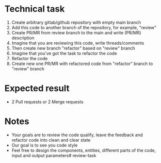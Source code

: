 # Technical task
1. Create arbitrary gitlab/github repository with empty main branch
2. Add this code to another branch of the repository, for example, "review"
3. Create PR/MR from review branch to the main and write (PR/MR) description
4. Imagine that you are reviewing this code, write threads/comments
5. Then create new branch "refactor" based on "review" branch
6. Imagine that you've got the task to refactor the code
7. Refactor the code
8. Create new one PR/MR with refactored code from "refactor" branch to "review" branch

# Expected result
- 2 Pull requests or 2 Merge requests

# Notes
- Your goals are to review the code qualify, leave the feedback and refactor code into clean and clear state
- Our goal is to see you code style
- Feel free to design the components, entities, different parts of the code, input and output parameters# review-task
